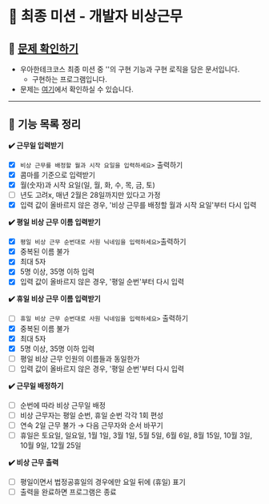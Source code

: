 # 🌹 최종 미션 - 개발자 비상근무

## **👀 [문제 확인하기](https://github.com/woowacourse-precourse/java-oncall-6)**

- 우아한테크코스 최종 미션 중 ''의 구현 기능과 구현 로직을 담은 문서입니다.
    - 구현하는 프로그램입니다.
- 문제는 [여기](https://github.com/woowacourse-precourse/java-oncall-6)에서 확인하실 수 있습니다.

---

## 📝 **기능 목록 정리**

**✔️ 근무일 입력받기**

- [x]  `비상 근무를 배정할 월과 시작 요일을 입력하세요>` 출력하기
- [x]  콤마를 기준으로 입력받기
- [x]  월(숫자)과 시작 요일(일, 월, 화, 수, 목, 금, 토)
- [ ]  년도 고려x, 매년 2월은 28일까지만 있다고 가정
- [x]  입력 값이 올바르지 않은 경우, '비상 근무를 배정할 월과 시작 요일'부터 다시 입력

**✔️ 평일 비상 근무 이름 입력받기**

- [x]  `평일 비상 근무 순번대로 사원 닉네임을 입력하세요>`출력하기
- [x]  중복된 이름 불가
- [x]  최대 5자
- [x]  5명 이상, 35명 이하 입력
- [x]  입력 값이 올바르지 않은 경우, '평일 순번'부터 다시 입력

**✔️ 휴일 비상 근무 이름 입력받기**

- [ ]  `휴일 비상 근무 순번대로 사원 닉네임을 입력하세요>` 출력하기
- [x]  중복된 이름 불가
- [x]  최대 5자
- [x]  5명 이상, 35명 이하 입력
- [ ]  평일 비상 근무 인원의 이름들과 동일한가
- [ ]  입력 값이 올바르지 않은 경우, '평일 순번'부터 다시 입력

**✔️ 근무일 배정하기**

- [ ]  순번에 따라 비상 근무일 배정
- [ ]  비상 근무자는 평일 순번, 휴일 순번 각각 1회 편성
- [ ]  연속 2일 근무 불가 → 다음 근무자와 순서 바꾸기
- [ ]  휴일은 토요일, 일요일, 1월 1일, 3월 1일, 5월 5일, 6월 6일, 8월 15일, 10월 3일, 10월 9일, 12월 25일

**✔️ 비상 근무 출력**

- [ ]  평일이면서 법정공휴일의 경우에만 요일 뒤에 (휴일) 표기
- [ ]  출력을 완료하면 프로그램은 종료